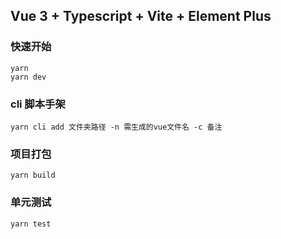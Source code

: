## Vue 3 + Typescript + Vite + Element Plus

### 快速开始

```
yarn
yarn dev
```

### cli 脚本手架

```
yarn cli add 文件夹路径 -n 需生成的vue文件名 -c 备注
```

### 项目打包

```
yarn build
```

### 单元测试

```
yarn test
```

